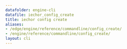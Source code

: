 ```yaml
---
datafolder: engine-cli
datafile: iechor_config_create
title: iechor config create
aliases:
- /edge/engine/reference/commandline/config_create/
- /engine/reference/commandline/config_create/
layout: cli
---
```


<!--
This page is automatically generated from iEchor's source code. If you want to
suggest a change to the text that appears here, open a ticket or pull request
in the source repository on GitHub:

https://github.com/iechor/cli
-->
